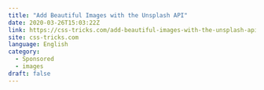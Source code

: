 ```yaml
---
title: "Add Beautiful Images with the Unsplash API"
date: 2020-03-26T15:03:22Z
link: https://css-tricks.com/add-beautiful-images-with-the-unsplash-api/?utm_medium=RSS&utm_source=news.12bit.vn
site: css-tricks.com
language: English
category:
  - Sponsored
  - images
draft: false
---
```

